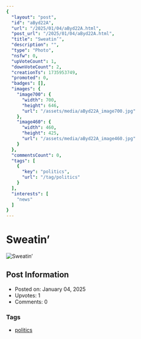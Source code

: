 ```yaml
---
{
  "layout": "post",
  "id": "aByd22A",
  "url": "/2025/01/04/aByd22A.html",
  "post_url": "/2025/01/04/aByd22A.html",
  "title": "Sweatin’",
  "description": "",
  "type": "Photo",
  "nsfw": 0,
  "upVoteCount": 1,
  "downVoteCount": 2,
  "creationTs": 1735953749,
  "promoted": 0,
  "badges": [],
  "images": {
    "image700": {
      "width": 700,
      "height": 646,
      "url": "/assets/media/aByd22A_image700.jpg"
    },
    "image460": {
      "width": 460,
      "height": 425,
      "url": "/assets/media/aByd22A_image460.jpg"
    }
  },
  "commentsCount": 0,
  "tags": [
    {
      "key": "politics",
      "url": "/tag/politics"
    }
  ],
  "interests": [
    "news"
  ]
}
---
```


# Sweatin’

![Sweatin’](/assets/media/aByd22A_image700.jpg)

## Post Information

- Posted on: January 04, 2025
- Upvotes: 1
- Comments: 0

### Tags

- [politics](/tag/politics)

